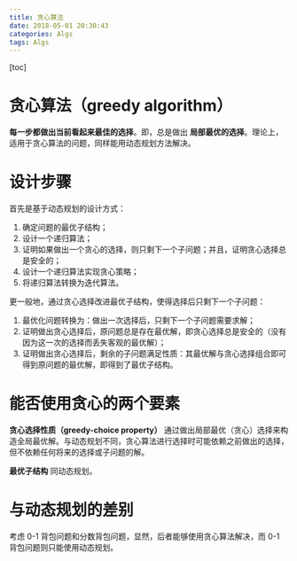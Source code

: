 ```yaml
---
title: 贪心算法
date: 2018-05-01 20:30:43
categories: Algs
tags: Algs
---
```

[toc]
# 贪心算法（greedy algorithm）
**每一步都做出当前看起来最佳的选择**。即，总是做出 **局部最优的选择**。理论上，适用于贪心算法的问题，同样能用动态规划方法解决。


# 设计步骤
首先是基于动态规划的设计方式：
1. 确定问题的最优子结构；
2. 设计一个递归算法；
3. 证明如果做出一个贪心的选择，则只剩下一个子问题；并且，证明贪心选择总是安全的；
4. 设计一个递归算法实现贪心策略；
5. 将递归算法转换为迭代算法。

更一般地，通过贪心选择改进最优子结构，使得选择后只剩下一个子问题：
1. 最优化问题转换为：做出一次选择后，只剩下一个子问题需要求解；
2. 证明做出贪心选择后，原问题总是存在最优解，即贪心选择总是安全的（没有因为这一次的选择而丢失客观的最优解）；
3. 证明做出贪心选择后，剩余的子问题满足性质：其最优解与贪心选择组合即可得到原问题的最优解，即得到了最优子结构。

# 能否使用贪心的两个要素
**贪心选择性质（greedy-choice property）**
通过做出局部最优（贪心）选择来构造全局最优解。与动态规划不同，贪心算法进行选择时可能依赖之前做出的选择，但不依赖任何将来的选择或子问题的解。

**最优子结构**
同动态规划。

# 与动态规划的差别
考虑 0-1 背包问题和分数背包问题，显然，后者能够使用贪心算法解决，而 0-1 背包问题则只能使用动态规划。
